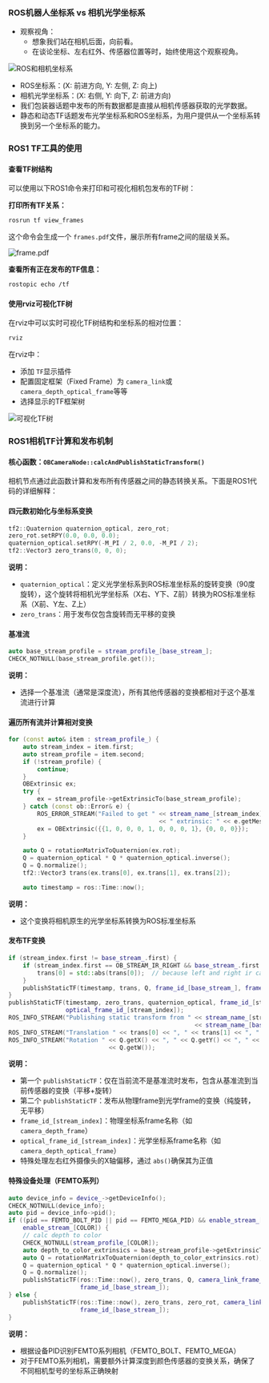 ### ROS机器人坐标系 vs 相机光学坐标系

* 观察视角：
  * 想象我们站在相机后面，向前看。
  * 在谈论坐标、左右红外、传感器位置等时，始终使用这个观察视角。

![ROS和相机坐标系](../image/application_guide/image0.png)

* ROS坐标系：(X: 前进方向, Y: 左侧, Z: 向上)
* 相机光学坐标系：(X: 右侧, Y: 向下, Z: 前进方向)
* 我们包装器话题中发布的所有数据都是直接从相机传感器获取的光学数据。
* 静态和动态TF话题发布光学坐标系和ROS坐标系，为用户提供从一个坐标系转换到另一个坐标系的能力。

### ROS1 TF工具的使用

#### 查看TF树结构

可以使用以下ROS1命令来打印和可视化相机包发布的TF树：

**打印所有TF关系：**

```bash
rosrun tf view_frames
```

这个命令会生成一个 `frames.pdf`文件，展示所有frame之间的层级关系。

![frame.pdf](../image/application_guide/image4.png)

**查看所有正在发布的TF信息：**

```bash
rostopic echo /tf
```

#### 使用rviz可视化TF树

在rviz中可以实时可视化TF树结构和坐标系的相对位置：

```bash
rviz
```

在rviz中：

- 添加 `TF`显示插件
- 配置固定框架（Fixed Frame）为 `camera_link`或 `camera_depth_optical_frame`等等
- 选择显示的TF框架树

![可视化TF树](../image/application_guide/image5.png)

### ROS1相机TF计算和发布机制

#### 核心函数：`OBCameraNode::calcAndPublishStaticTransform()`

相机节点通过此函数计算和发布所有传感器之间的静态转换关系。下面是ROS1代码的详细解释：

#### 四元数初始化与坐标系变换

```cpp
tf2::Quaternion quaternion_optical, zero_rot;
zero_rot.setRPY(0.0, 0.0, 0.0);
quaternion_optical.setRPY(-M_PI / 2, 0.0, -M_PI / 2);
tf2::Vector3 zero_trans(0, 0, 0);
```

**说明：**

- `quaternion_optical`：定义光学坐标系到ROS标准坐标系的旋转变换（90度旋转），这个旋转将相机光学坐标系（X右、Y下、Z前）转换为ROS标准坐标系（X前、Y左、Z上）
- `zero_trans`：用于发布仅包含旋转而无平移的变换

#### 基准流

```cpp
auto base_stream_profile = stream_profile_[base_stream_];
CHECK_NOTNULL(base_stream_profile.get());
```

**说明：**

- 选择一个基准流（通常是深度流），所有其他传感器的变换都相对于这个基准流进行计算

#### 遍历所有流并计算相对变换

```cpp
for (const auto& item : stream_profile_) {
    auto stream_index = item.first;
    auto stream_profile = item.second;
    if (!stream_profile) {
        continue;
    }
    OBExtrinsic ex;
    try {
        ex = stream_profile->getExtrinsicTo(base_stream_profile);
    } catch (const ob::Error& e) {
        ROS_ERROR_STREAM("Failed to get " << stream_name_[stream_index]
                                          << " extrinsic: " << e.getMessage());
        ex = OBExtrinsic({{1, 0, 0, 0, 1, 0, 0, 0, 1}, {0, 0, 0}});
    }

    auto Q = rotationMatrixToQuaternion(ex.rot);
    Q = quaternion_optical * Q * quaternion_optical.inverse();
    Q = Q.normalize();
    tf2::Vector3 trans(ex.trans[0], ex.trans[1], ex.trans[2]);

    auto timestamp = ros::Time::now();
```

**说明：**

- 这个变换将相机原生的光学坐标系转换为ROS标准坐标系

#### 发布TF变换

```cpp
if (stream_index.first != base_stream_.first) {
    if (stream_index.first == OB_STREAM_IR_RIGHT && base_stream_.first == OB_STREAM_DEPTH) {
        trans[0] = std::abs(trans[0]);  // because left and right ir calibration is error
    }
    publishStaticTF(timestamp, trans, Q, frame_id_[base_stream_], frame_id_[stream_index]);
}
publishStaticTF(timestamp, zero_trans, quaternion_optical, frame_id_[stream_index],
                optical_frame_id_[stream_index]);
ROS_INFO_STREAM("Publishing static transform from " << stream_name_[stream_index] << " to "
                                                    << stream_name_[base_stream_]);
ROS_INFO_STREAM("Translation " << trans[0] << ", " << trans[1] << ", " << trans[2]);
ROS_INFO_STREAM("Rotation " << Q.getX() << ", " << Q.getY() << ", " << Q.getZ() << ", "
                            << Q.getW());
```

**说明：**

- 第一个 `publishStaticTF`：仅在当前流不是基准流时发布，包含从基准流到当前传感器的变换（平移+旋转）
- 第二个 `publishStaticTF`：发布从物理frame到光学frame的变换（纯旋转，无平移）
- `frame_id_[stream_index]`：物理坐标系frame名称（如 `camera_depth_frame`）
- `optical_frame_id_[stream_index]`：光学坐标系frame名称（如 `camera_depth_optical_frame`）
- 特殊处理左右红外摄像头的X轴偏移，通过 `abs()`确保其为正值

#### 特殊设备处理（FEMTO系列）

```cpp
auto device_info = device_->getDeviceInfo();
CHECK_NOTNULL(device_info);
auto pid = device_info->pid();
if ((pid == FEMTO_BOLT_PID || pid == FEMTO_MEGA_PID) && enable_stream_[DEPTH] &&
    enable_stream_[COLOR]) {
    // calc depth to color
    CHECK_NOTNULL(stream_profile_[COLOR]);
    auto depth_to_color_extrinsics = base_stream_profile->getExtrinsicTo(stream_profile_[COLOR]);
    auto Q = rotationMatrixToQuaternion(depth_to_color_extrinsics.rot);
    Q = quaternion_optical * Q * quaternion_optical.inverse();
    Q = Q.normalize();
    publishStaticTF(ros::Time::now(), zero_trans, Q, camera_link_frame_id_,
                    frame_id_[base_stream_]);
} else {
    publishStaticTF(ros::Time::now(), zero_trans, zero_rot, camera_link_frame_id_,
                    frame_id_[base_stream_]);
}
```

**说明：**

- 根据设备PID识别FEMTO系列相机（FEMTO_BOLT、FEMTO_MEGA）
- 对于FEMTO系列相机，需要额外计算深度到颜色传感器的变换关系，确保了不同相机型号的坐标系正确映射
